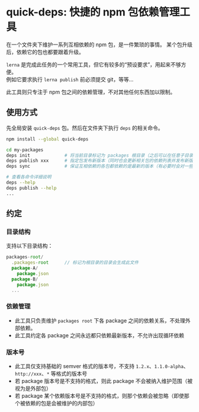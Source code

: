 # quick-deps: 快捷的 npm 包依赖管理工具

在一个文件夹下维护一系列互相依赖的 npm 包，是一件繁琐的事情。
某个包升级后，依赖它的包也都要跟着升级。

`lerna` 是完成此任务的一个常用工具，但它有较多的“预设要求”，用起来不够方便。   
例如它要求执行 `lerna publish` 前必须提交 git，等等...

此工具则只专注于 npm 包之间的依赖管理，不对其他任何东西加以限制。


## 使用方式
先全局安装 `quick-deps` 包。然后在文件夹下执行 `deps` 的相关命令。
```sh
npm install --global quick-deps

cd my-packages
deps init             # 将当前目录标记为 packages 根目录（之后可以在任意子目录下执行 deps 命令。若不标记根目录，则总是会把“当前目录”视为根目录）
deps publish xxx      # 指定包发布新版本（同时也会更新相关包的依赖列表并发布新版）
deps sync             # 保证互相依赖的各包都依赖的是最新的版本（有必要时会对一些包发布新版）

# 查看各命令详细说明
deps --help
deps publish --help
...
```


## 约定

### 目录结构
支持以下目录结构：
```js
packages-root/
  .packages-root      // 标记为根目录的目录会生成此文件
  package-A/
    package.json
  package-B/
    package.json
  ...
```

### 依赖管理
- 此工具只负责维护 `packages root` 下各 package 之间的依赖关系，不处理外部依赖。
- 此工具约定各 package 之间永远都只依赖最新版本，不允许出现循环依赖

### 版本号
- 此工具仅支持基础的 semver 格式的版本号，不支持 `1.2.x`、`1.1.0-alpha`、`http://xxx`、`*` 等格式的版本号
- 若 package 版本号是不支持的格式，则此 package 不会被纳入维护范围（被视为是外部包）
- 若 package 某个依赖版本号是不支持的格式，则那个依赖会被忽略（即使那个被依赖的包是会被维护的内部包）
